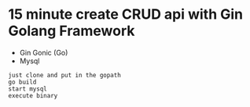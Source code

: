 # 15 minute create CRUD api with Gin Golang Framework

- Gin Gonic (Go)
- Mysql

```
just clone and put in the gopath
go build
start mysql
execute binary
```

